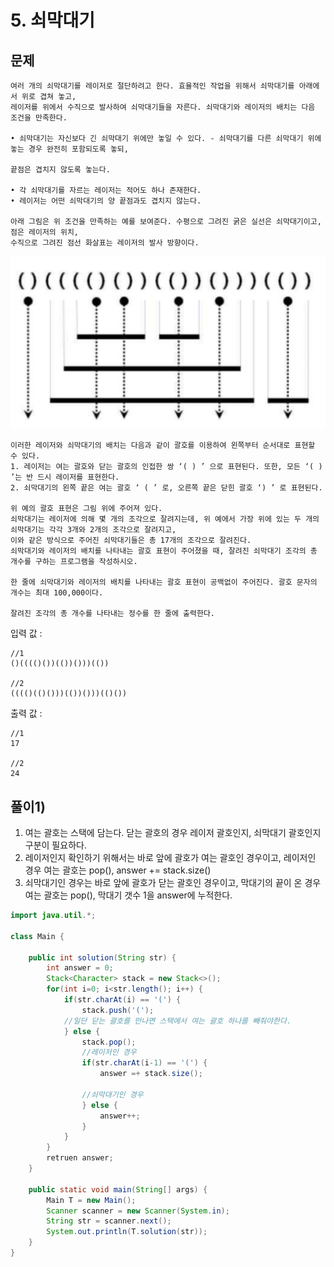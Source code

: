 # 5. 쇠막대기
## 문제
```
여러 개의 쇠막대기를 레이저로 절단하려고 한다. 효율적인 작업을 위해서 쇠막대기를 아래에서 위로 겹쳐 놓고,
레이저를 위에서 수직으로 발사하여 쇠막대기들을 자른다. 쇠막대기와 레이저의 배치는 다음 조건을 만족한다.

• 쇠막대기는 자신보다 긴 쇠막대기 위에만 놓일 수 있다. - 쇠막대기를 다른 쇠막대기 위에 놓는 경우 완전히 포함되도록 놓되,

끝점은 겹치지 않도록 놓는다.

• 각 쇠막대기를 자르는 레이저는 적어도 하나 존재한다.
• 레이저는 어떤 쇠막대기의 양 끝점과도 겹치지 않는다.

아래 그림은 위 조건을 만족하는 예를 보여준다. 수평으로 그려진 굵은 실선은 쇠막대기이고, 점은 레이저의 위치,
수직으로 그려진 점선 화살표는 레이저의 발사 방향이다.
```

<img src="/algorithm/inflearn_java_풀이/img/5-5.png" width="700px">

```
이러한 레이저와 쇠막대기의 배치는 다음과 같이 괄호를 이용하여 왼쪽부터 순서대로 표현할 수 있다.
1. 레이저는 여는 괄호와 닫는 괄호의 인접한 쌍 ‘( ) ’ 으로 표현된다. 또한, 모든 ‘( ) ’는 반 드시 레이저를 표현한다.
2. 쇠막대기의 왼쪽 끝은 여는 괄호 ‘ ( ’ 로, 오른쪽 끝은 닫힌 괄호 ‘) ’ 로 표현된다.

위 예의 괄호 표현은 그림 위에 주어져 있다.
쇠막대기는 레이저에 의해 몇 개의 조각으로 잘려지는데, 위 예에서 가장 위에 있는 두 개의 쇠막대기는 각각 3개와 2개의 조각으로 잘려지고,
이와 같은 방식으로 주어진 쇠막대기들은 총 17개의 조각으로 잘려진다.
쇠막대기와 레이저의 배치를 나타내는 괄호 표현이 주어졌을 때, 잘려진 쇠막대기 조각의 총 개수를 구하는 프로그램을 작성하시오.

한 줄에 쇠막대기와 레이저의 배치를 나타내는 괄호 표현이 공백없이 주어진다. 괄호 문자의 개수는 최대 100,000이다.

잘려진 조각의 총 개수를 나타내는 정수를 한 줄에 출력한다.
```

입력 값 :
```
//1
()(((()())(())()))(())

//2
(((()(()()))(())()))(()())
```

출력 값 : 
```
//1
17

//2
24
```

## 풀이1)
1. 여는 괄호는 스택에 담는다. 닫는 괄호의 경우 레이저 괄호인지, 쇠막대기 괄호인지 구분이 필요하다.
2. 레이저인지 확인하기 위해서는 바로 앞에 괄호가 여는 괄호인 경우이고, 레이저인 경우 여는 괄호는 pop(), answer += stack.size()
3. 쇠막대기인 경우는 바로 앞에 괄호가 닫는 괄호인 경우이고, 막대기의 끝이 온 경우 여는 괄호는 pop(), 막대기 갯수 1을 answer에 누적한다.

```java
import java.util.*;

class Main {
    
	public int solution(String str) {
	    int answer = 0;
	    Stack<Character> stack = new Stack<>();
		for(int i=0; i<str.length(); i++) {
		    if(str.charAt(i) == '(') {
		        stack.push('(');
		    //일단 닫는 괄호를 만나면 스택에서 여는 괄호 하나를 빼줘야한다.
		    } else {
		        stack.pop();
		        //레이저인 경우
		        if(str.charAt(i-1) == '(') {
		            answer =+ stack.size();
		            
		        //쇠막대기인 경우
		        } else {
		            answer++;
		        }
		    }
		}
		retruen answer;
	}

	public static void main(String[] args) {
		Main T = new Main();
		Scanner scanner = new Scanner(System.in);
		String str = scanner.next();
		System.out.println(T.solution(str));
	}
}
```